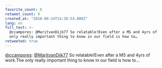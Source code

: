 ```yaml
---
favorite_count: 0
retweet_count: 0
created_at: "2018-09-24T14:38:54.000Z"
lang: en
full_text: >-
  @ccampores: @MaritvanDijk77 So relatable!Even after a MS and 4yrs of work.The
  only really important thing to know in our field is how to…
retweeted: true
---
```


[@ccampores](https://twitter.com/ccampores):
[@MaritvanDijk77](https://twitter.com/MaritvanDijk77) So relatable!Even after a
MS and 4yrs of work.The only really important thing to know in our field is how
to…
